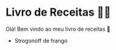 # Livro de Receitas :man_cook:



Olá! Bem vindo ao meu livro de receitas :wave:

- Strogonoff de frango

